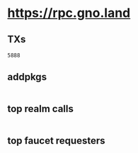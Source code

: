 # https://rpc.gno.land

## TXs
```
5888
```

## addpkgs
```
```

## top realm calls
```
```

## top faucet requesters
```
```

